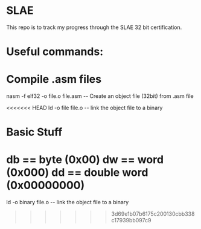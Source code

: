 # SLAE

This repo is to track my progress through the SLAE 32 bit certification.

# Useful commands:

# Compile .asm files
nasm -f elf32 -o file.o file.asm -- Create an object file (32bit) from .asm file

<<<<<<< HEAD
ld -o file file.o -- link the object file to a binary



# Basic Stuff

db == byte (0x00)
dw == word (0x000)
dd == double word (0x00000000)
=======
ld -o binary file.o -- link the object file to a binary
>>>>>>> 3d69e1b07b6175c200130cbb338c17939bb097c9
